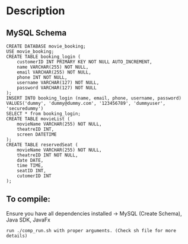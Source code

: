 # Description

## MySQL Schema

```
CREATE DATABASE movie_booking;
USE movie_booking;
CREATE TABLE booking_login (
	customerID INT PRIMARY KEY NOT NULL AUTO_INCREMENT,
	name VARCHAR(255) NOT NULL,
	email VARCHAR(255) NOT NULL,
	phone INT NOT NULL,
	username VARCHAR(127) NOT NULL,
	password VARCHAR(127) NOT NULL
);
INSERT INTO booking_login (name, email, phone, username, password)
VALUES('dummy', 'dummy@dummy.com', '123456789', 'dummyuser', 'securedummy')
SELECT * from booking_login;
CREATE TABLE movieList (
	movieName VARCHAR(255) NOT NULL,
	theatreID INT,
	screen DATETIME
);
CREATE TABLE reservedSeat (
	movieName VARCHAR(255) NOT NULL,
	theatreID INT NOT NULL,
	date DATE,
	time TIME,
	seatID INT,
	cutomerID INT
);
```
## To  compile:
Ensure you have all dependencies installed -> MySQL (Create Schema), Java SDK, JavaFx
```
run ./comp_run.sh with proper arguments. (Check sh file for more details)
```
